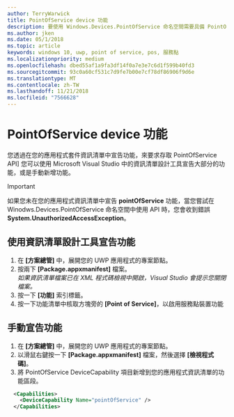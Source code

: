 ```yaml
---
author: TerryWarwick
title: PointOfService device 功能
description: 要使用 Windows.Devices.PointOfService 命名空間需要具備 PointOfService 功能。
ms.author: jken
ms.date: 05/1/2018
ms.topic: article
keywords: windows 10, uwp, point of service, pos, 服務點
ms.localizationpriority: medium
ms.openlocfilehash: dbed55af1a9fa3df14f0a7e3e7c6d1f599b40fd3
ms.sourcegitcommit: 93c0a60cf531c7d9fe7b00e7cf78df86906f9d6e
ms.translationtype: MT
ms.contentlocale: zh-TW
ms.lasthandoff: 11/21/2018
ms.locfileid: "7566628"
---
```

# <a name="pointofservice-device-capability"></a>PointOfService device 功能
您透過在您的應用程式套件資訊清單中宣告功能，來要求存取 PointOfService API] 您可以使用 Microsoft Visual Studio 中的資訊清單設計工具宣告大部分的功能，或是手動新增功能。  

> [!Important]
> 如果您未在您的應用程式資訊清單中宣告 **pointOfService** 功能，當您嘗試在 Winodws.Devices.PointOfService 命名空間中使用 API 時，您會收到錯誤 **System.UnauthorizedAccessException**。 

## <a name="declare-capability-using-manifest-designer"></a>使用資訊清單設計工具宣告功能

1. 在 **\[方案總管\]** 中，展開您的 UWP 應用程式的專案節點。
2. 按兩下 **\[Package.appxmanifest\]** 檔案。  
*如果資訊清單檔案已在 XML 程式碼檢視中開啟，Visual Studio 會提示您關閉檔案。*
3. 按一下 **\[功能\]** 索引標籤。
4. 按一下功能清單中核取方塊旁的 **\[Point of Service\]**，以啟用服務點裝置功能


## <a name="declare-capability-manually"></a>手動宣告功能

1. 在 **\[方案總管\]** 中，展開您的 UWP 應用程式的專案節點。
2. 以滑鼠右鍵按一下 **\[Package.appxmanifest\]** 檔案，然後選擇 **\[檢視程式碼\]**。
3. 將 PointOfService DeviceCapability 項目新增到您的應用程式資訊清單的功能區段。  

```xml
  <Capabilities>
    <DeviceCapability Name="pointOfService" />
  </Capabilities>
   ```
